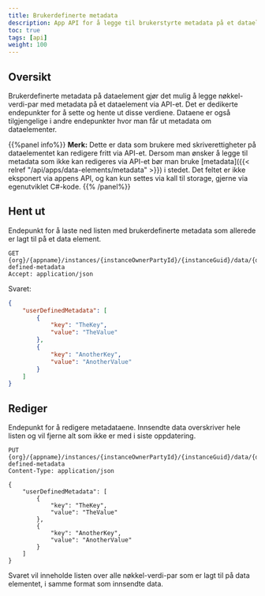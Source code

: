 ```yaml
---
title: Brukerdefinerte metadata
description: App API for å legge til brukerstyrte metadata på et dataelement.
toc: true
tags: [api]
weight: 100
---
```


## Oversikt

Brukerdefinerte metadata på dataelement gjør det mulig å legge nøkkel-verdi-par med metadata på et dataelement via API-et.
Det er dedikerte endepunkter for å sette og hente ut disse verdiene.
Dataene er også tilgjengelige i andre endepunkter hvor man får ut metadata om dataelementer.

{{%panel info%}}
**Merk:** 
Dette er data som brukere med skriverettigheter på dataelementet kan redigere fritt via API-et. 
Dersom man ønsker å legge til metadata som ikke kan redigeres via API-et bør man bruke [metadata]({{< relref "/api/apps/data-elements/metadata" >}}) i stedet. 
Det feltet er ikke eksponert via appens API, og kan kun settes via kall til storage, gjerne via egenutviklet C#-kode.
{{% /panel%}}

## Hent ut

Endepunkt for å laste ned listen med brukerdefinerte metadata som allerede er lagt til på et data element.

```http
GET {org}/{appname}/instances/{instanceOwnerPartyId}/{instanceGuid}/data/{dataGuid}/user-defined-metadata
Accept: application/json
```

Svaret:
```json
{
    "userDefinedMetadata": [
        {
            "key": "TheKey",
            "value": "TheValue"
        },
        {
            "key": "AnotherKey",
            "value": "AnotherValue"
        }
    ]
}
```

## Rediger

Endepunkt for å redigere metadataene. Innsendte data overskriver hele listen og vil fjerne alt som ikke er med i siste oppdatering.

```http
PUT {org}/{appname}/instances/{instanceOwnerPartyId}/{instanceGuid}/data/{dataGuid}/user-defined-metadata
Content-Type: application/json

{
    "userDefinedMetadata": [
        {
            "key": "TheKey",
            "value": "TheValue"
        },
        {
            "key": "AnotherKey",
            "value": "AnotherValue"
        }
    ]
}
```

Svaret vil inneholde listen over alle nøkkel-verdi-par som er lagt til på data elementet, i samme format som innsendte data.